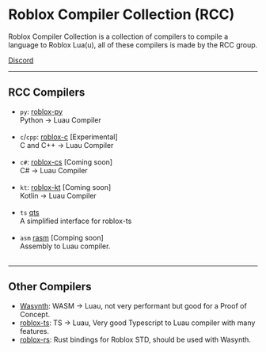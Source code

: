 # Roblox Compiler Collection (RCC)
Roblox Compiler Collection is a collection of compilers to compile a language to Roblox Lua(u), all of these compilers is made by the RCC group.

[Discord](https://discord.gg/g9uHaT8Z4b)

***
## RCC Compilers
- `py`: [roblox-py](/../../../roblox-py) <br>
  Python -> Luau Compiler <br> <br>
- `c`/`cpp`: [roblox-c](/../../../roblox-c) [Experimental] <br>
  C and C++ -> Luau Compiler <br> <br>
- `c#`: [roblox-cs]() [Coming soon] <br>
  C# -> Luau Compiler <br> <br>
- `kt`: [roblox-kt]() [Coming soon] <br>
  Kotlin -> Luau Compiler <br> <br>
- `ts` [qts](/../../../qts) <br>
  A simplified interface for roblox-ts <br> <br>
- `asm` [rasm]() [Comping soon] <br>
  Assembly to Luau compiler. <br> <br>


***
## Other Compilers
- [Wasynth](https://github.com/Rerumu/Wasynth):
WASM -> Luau, not very performant but good for a Proof of Concept.
- [roblox-ts](https://roblox-ts.com):
TS -> Luau, Very good Typescript to Luau compiler with many features.
- [roblox-rs](https://github.com/roblox-rs):
Rust bindings for Roblox STD, should be used with Wasynth.
